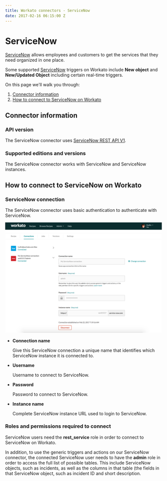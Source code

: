 ```yaml
---
title: Workato connectors - ServiceNow
date: 2017-02-16 06:15:00 Z
---
```


# ServiceNow

[ServiceNow](https://www.servicenow.com/) allows employees and customers to get the services that they need organized in one place.

Some supported [ServiceNow](https://www.workato.com/integrations/service_now) triggers on Workato include **New object** and **New/Updated Object** including certain real-time triggers.

On this page we'll walk you through:
1. [Connector information](http://docs.workato.com/connectors/servicenow.html#connector-information)
2. [How to connect to ServiceNow on Workato](http://docs.workato.com/connectors/servicenow.html#how-to-connect-to-servicenow-on-workato)


## Connector information

### API version
The ServiceNow connector uses [ServiceNow REST API V1](http://wiki.servicenow.com/index.php?title=REST_API#ServiceNow_REST_API_Resources).

### Supported editions and versions
The ServiceNow connector works with ServiceNow and ServiceNow instances.

## How to connect to ServiceNow on Workato

### ServiceNow connection
The ServiceNow connector uses basic authentication to authenticate with ServiceNow.

![Configured ServiceNow connection](/assets/images/connectors/servicenow/configured-servicenow-connection.png)
* **Connection name**

  Give this ServiceNow connection a unique name that identifies which ServiceNow instance it is connected to.

* **Username**

  Username to connect to ServiceNow.

* **Password**

  Password to connect to ServiceNow.

* **Instance name**

  Complete ServiceNow instance URL used to login to ServiceNow.

### Roles and permissions required to connect
ServiceNow users need the **rest_service** role in order to connect to ServiceNow on Workato.

In addition, to use the generic triggers and actions on our ServiceNow connector, the connected ServiceNow user needs to have the **admin** role in order to access the full list of possible tables. This include ServiceNow objects, such as incidents, as well as the columns in that table (the fields in that ServiceNow object, such as incident ID and short description.
